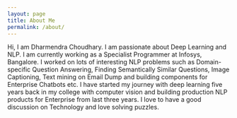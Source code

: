 ```yaml
---
layout: page
title: About Me
permalink: /about/
---
```


Hi, I am Dharmendra Choudhary. I am passionate about Deep Learning and NLP. I am currently working as a Specialist Programmer at Infosys, Bangalore. I worked on lots of interesting NLP problems such as Domain-specific Question Answering, Finding Semantically Similar Questions, Image Captioning, Text mining on Email Dump and building components for Enterprise Chatbots etc. I have started my journey with deep learning five years back in my college with computer vision and building production NLP products for Enterprise from last three years. I love to have a good discussion on Technology and love solving puzzles.
